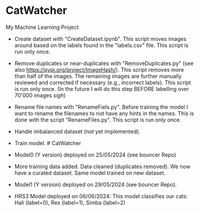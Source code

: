 # CatWatcher
My Machine Learning Project

* Create dataset with "CreateDataset.ipynb". This script moves images around based on the labels found in the "labels.csv" file. This script is run only once.

* Remove duplicates or near-duplicates with "RemoveDuplicates.py" (see also https://pypi.org/project/ImageHash/). This script removes more than half of the images. The remaining images are further manually reviewed and corrected if necessary (e.g., incorrect labels). This script is run only once. (In the future I will do this step BEFORE labelling over 70'000 images *sigh*)

* Rename file names with "RenameFiels.py". Before training the model I want to rename the filenames to not have any hints in the names. This is done with the script "RenameFiles.py". This script is run only once.

* Handle imbalanced dataset (not yet implemented).

* Train model. # CatWatcher

* Model0 (Y version) deployed on 25/05/2024 (see bouncer Repo)
* More training data added. Data cleaned (duplicates removed). We now have a curated dataset. Same model trained on new dataset.
* Model1 (Y version) deployed on 29/05/2024 (see bouncer Repo). 

* HRS3 Model deployed on 06/06/2024: This model classifies our cats: Hali (label=0), Rex (label=1), Simba (label=2)
